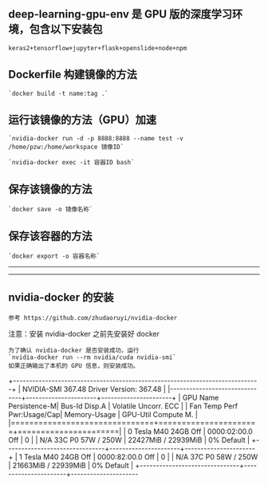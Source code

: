 ## deep-learning-gpu-env 是 GPU 版的深度学习环境，包含以下安装包

    keras2+tensorflow+jupyter+flask+openslide+node+npm

## Dockerfile 构建镜像的方法

    `docker build -t name:tag .`

## 运行该镜像的方法（GPU）加速

    `nvidia-docker run -d -p 8888:8888 --name test -v /home/pzw:/home/workspace 镜像ID`

    `nvidia-docker exec -it 容器ID bash`

## 保存该镜像的方法

    `docker save -o 镜像名称`

## 保存该容器的方法

    `docker export -o 容器名称`

-----------------------------------------------------------
***

## nvidia-docker 的安装

    参考 https://github.com/zhudaoruyi/nvidia-docker

注意：安装 nvidia-docker 之前先安装好 docker

    为了确认 nvidia-docker 是否安装成功，运行
    `nvidia-docker run --rm nvidia/cuda nvidia-smi`
    如果正确输出了本机的 GPU 信息，则安装成功。
+-----------------------------------------------------------------------------+
| NVIDIA-SMI 367.48                 Driver Version: 367.48                    |
|-------------------------------+----------------------+----------------------+
| GPU  Name        Persistence-M| Bus-Id        Disp.A | Volatile Uncorr. ECC |
| Fan  Temp  Perf  Pwr:Usage/Cap|         Memory-Usage | GPU-Util  Compute M. |
|===============================+======================+======================|
|   0  Tesla M40 24GB      Off  | 0000:02:00.0     Off |                    0 |
| N/A   33C    P0    57W / 250W |  22427MiB / 22939MiB |      0%      Default |
+-------------------------------+----------------------+----------------------+
|   1  Tesla M40 24GB      Off  | 0000:82:00.0     Off |                    0 |
| N/A   37C    P0    58W / 250W |  21663MiB / 22939MiB |      0%      Default |
+-------------------------------+----------------------+---------------------
